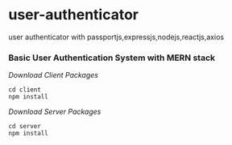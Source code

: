 # user-authenticator
user authenticator with passportjs,expressjs,nodejs,reactjs,axios
### Basic User Authentication System with MERN stack

*Download Client Packages*
```
cd client
npm install

```


*Download Server Packages*

```
cd server
npm install

```
